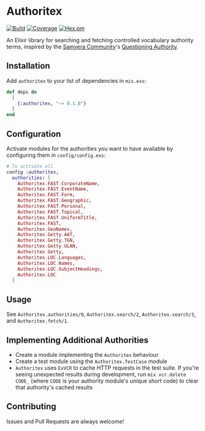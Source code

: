 # Authoritex

[![Build](https://circleci.com/gh/nulib/authoritex.svg?style=svg)](https://circleci.com/gh/nulib/authoritex)
[![Coverage](https://coveralls.io/repos/github/nulib/authoritex/badge.svg?branch=master)](https://coveralls.io/github/nulib/authoritex?branch=master)
[![Hex.pm](https://img.shields.io/hexpm/v/authoritex.svg)](https://hex.pm/packages/authoritex)

An Elixir library for searching and fetching controlled vocabulary authority terms, inspired by
the [Samvera Community](https://github.com/samvera)'s [Questioning Authority](https://github.com/samvera/questioning_authority).

## Installation

Add `authoritex` to your list of dependencies in `mix.exs`:

```elixir
def deps do
  [
    {:authoritex, "~> 0.1.0"}
  ]
end
```

## Configuration

Activate modules for the authorities you want to have available by 
configuring them in `config/config.exs`:

```elixir
# To activate all 
config :authoritex,
  authorities: [
    Authoritex.FAST.CorporateName,
    Authoritex.FAST.EventName,
    Authoritex.FAST.Form,
    Authoritex.FAST.Geographic,
    Authoritex.FAST.Personal,
    Authoritex.FAST.Topical,
    Authoritex.FAST.UniformTitle,
    Authoritex.FAST,
    Authoritex.GeoNames,
    Authoritex.Getty.AAT,
    Authoritex.Getty.TGN,
    Authoritex.Getty.ULAN,
    Authoritex.Getty,
    Authoritex.LOC.Languages,
    Authoritex.LOC.Names,
    Authoritex.LOC.SubjectHeadings,
    Authoritex.LOC
  ]
```

## Usage

See `Authoritex.authorities/0`, `Authoritex.search/2`, `Authoritex.search/3`, 
and `Authoritex.fetch/1`.

## Implementing Additional Authorities

* Create a module implementing the `Authoritex` behaviour
* Create a test module using the `Authoritex.TestCase` module
* `Authoritex` uses `ExVCR` to cache HTTP requests in the
  test suite. If you're seeing unexpected results during development,
  run `mix vcr.delete CODE_` (where `CODE` is your authority module's
  unique short code) to clear that authority's cached results

## Contributing

Issues and Pull Requests are always welcome!